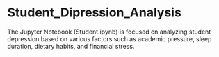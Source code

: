 # Student_Dipression_Analysis
The Jupyter Notebook (Student.ipynb) is focused on analyzing student depression based on various factors such as academic pressure, sleep duration, dietary habits, and financial stress.
